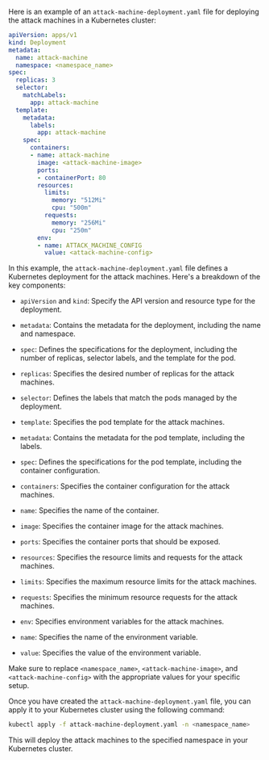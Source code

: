 Here is an example of an `attack-machine-deployment.yaml` file for deploying the attack machines in a Kubernetes cluster:

```yaml
apiVersion: apps/v1
kind: Deployment
metadata:
  name: attack-machine
  namespace: <namespace_name>
spec:
  replicas: 3
  selector:
    matchLabels:
      app: attack-machine
  template:
    metadata:
      labels:
        app: attack-machine
    spec:
      containers:
      - name: attack-machine
        image: <attack-machine-image>
        ports:
        - containerPort: 80
        resources:
          limits:
            memory: "512Mi"
            cpu: "500m"
          requests:
            memory: "256Mi"
            cpu: "250m"
        env:
        - name: ATTACK_MACHINE_CONFIG
          value: <attack-machine-config>
```

In this example, the `attack-machine-deployment.yaml` file defines a Kubernetes deployment for the attack machines. Here's a breakdown of the key components:

- `apiVersion` and `kind`: Specify the API version and resource type for the deployment.

- `metadata`: Contains the metadata for the deployment, including the name and namespace.

- `spec`: Defines the specifications for the deployment, including the number of replicas, selector labels, and the template for the pod.

- `replicas`: Specifies the desired number of replicas for the attack machines.

- `selector`: Defines the labels that match the pods managed by the deployment.

- `template`: Specifies the pod template for the attack machines.

- `metadata`: Contains the metadata for the pod template, including the labels.

- `spec`: Defines the specifications for the pod template, including the container configuration.

- `containers`: Specifies the container configuration for the attack machines.

- `name`: Specifies the name of the container.

- `image`: Specifies the container image for the attack machines.

- `ports`: Specifies the container ports that should be exposed.

- `resources`: Specifies the resource limits and requests for the attack machines.

- `limits`: Specifies the maximum resource limits for the attack machines.

- `requests`: Specifies the minimum resource requests for the attack machines.

- `env`: Specifies environment variables for the attack machines.

- `name`: Specifies the name of the environment variable.

- `value`: Specifies the value of the environment variable.

Make sure to replace `<namespace_name>`, `<attack-machine-image>`, and `<attack-machine-config>` with the appropriate values for your specific setup.

Once you have created the `attack-machine-deployment.yaml` file, you can apply it to your Kubernetes cluster using the following command:

```bash
kubectl apply -f attack-machine-deployment.yaml -n <namespace_name>
```

This will deploy the attack machines to the specified namespace in your Kubernetes cluster.
